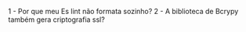 1 - Por que meu Es lint não formata sozinho?
2 - A biblioteca de Bcrypy também gera criptografia ssl?

